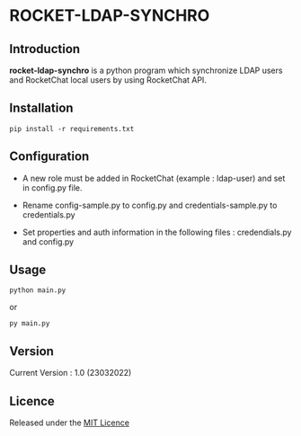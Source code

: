 # ROCKET-LDAP-SYNCHRO

## Introduction

**rocket-ldap-synchro** is a python program which synchronize LDAP users and RocketChat local users by using RocketChat API. 

## Installation

    pip install -r requirements.txt

## Configuration
- A new role must be added in RocketChat (example : ldap-user) and set in config.py file.


- Rename config-sample.py to config.py and credentials-sample.py to credentials.py


- Set properties and auth information in the following files : credendials.py and config.py

## Usage

    python main.py
or
    
    py main.py
## Version
Current Version : 1.0 (23032022)

## Licence

Released under the [MIT Licence](https://opensource.org/licenses/MIT)